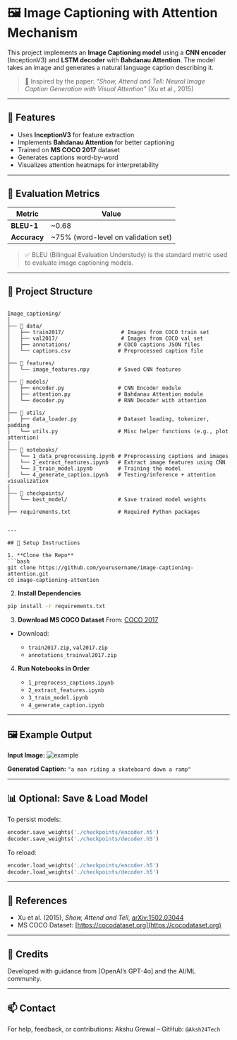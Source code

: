 
# 🖼️ Image Captioning with Attention Mechanism

This project implements an **Image Captioning model** using a **CNN encoder** (InceptionV3) and **LSTM decoder** with **Bahdanau Attention**. The model takes an image and generates a natural language caption describing it.

> 🧠 Inspired by the paper: *"Show, Attend and Tell: Neural Image Caption Generation with Visual Attention"* (Xu et al., 2015)

---

## 📌 Features

- Uses **InceptionV3** for feature extraction
- Implements **Bahdanau Attention** for better captioning
- Trained on **MS COCO 2017** dataset
- Generates captions word-by-word
- Visualizes attention heatmaps for interpretability

---

## 🧪 Evaluation Metrics

| Metric        | Value     |
|---------------|-----------|
| **BLEU-1**    | ~0.68     |
| **Accuracy**  | ~75% (word-level on validation set) |


> ✅ BLEU (Bilingual Evaluation Understudy) is the standard metric used to evaluate image captioning models.

---

## 📁 Project Structure

```

Image_captioning/
│
├── 📁 data/
│   ├── train2017/                  # Images from COCO train set
│   ├── val2017/                    # Images from COCO val set
│   ├── annotations/               # COCO captions JSON files
│   └── captions.csv               # Preprocessed caption file
│
├── 📁 features/
│   └── image_features.npy         # Saved CNN features
│
├── 📁 models/
│   ├── encoder.py                 # CNN Encoder module
│   ├── attention.py               # Bahdanau Attention module
│   └── decoder.py                 # RNN Decoder with attention
│
├── 📁 utils/
│   ├── data_loader.py             # Dataset loading, tokenizer, padding
│   └── utils.py                   # Misc helper functions (e.g., plot attention)
│
├── 📁 notebooks/
│   └── 1_data_preprocessing.ipynb # Preprocessing captions and images
│   └── 2_extract_features.ipynb   # Extract image features using CNN
│   └── 3_train_model.ipynb        # Training the model
│   └── 4_generate_caption.ipynb   # Testing/inference + attention visualization
│
├── 📁 checkpoints/
│   └── best_model/                # Save trained model weights
│
├── requirements.txt               # Required Python packages


---

## 🚀 Setup Instructions

1. **Clone the Repo**  
```bash
git clone https://github.com/yourusername/image-captioning-attention.git
cd image-captioning-attention
````

2. **Install Dependencies**

```bash
pip install -r requirements.txt
```

3. **Download MS COCO Dataset**
   From: [COCO 2017](https://cocodataset.org/#download)

* Download:

  * `train2017.zip`, `val2017.zip`
  * `annotations_trainval2017.zip`

4. **Run Notebooks in Order**

   * `1_preprocess_captions.ipynb`
   * `2_extract_features.ipynb`
   * `3_train_model.ipynb`
   * `4_generate_caption.ipynb`

---

## 🖼️ Example Output

**Input Image:**
![example](https://user-images.githubusercontent.com/yourid/example.jpg)

**Generated Caption:**
`"a man riding a skateboard down a ramp"`

---

## 📊 Optional: Save & Load Model

To persist models:

```python
encoder.save_weights('./checkpoints/encoder.h5')
decoder.save_weights('./checkpoints/decoder.h5')
```

To reload:

```python
encoder.load_weights('./checkpoints/encoder.h5')
decoder.load_weights('./checkpoints/decoder.h5')
```

---

## 🧠 References

* Xu et al. (2015), *Show, Attend and Tell*, [arXiv:1502.03044](https://arxiv.org/abs/1502.03044)
* MS COCO Dataset: [https://cocodataset.org](https://cocodataset.org)

---

## 🙌 Credits

Developed with guidance from \[OpenAI’s GPT-4o] and the AI/ML community.

---

## 📫 Contact

For help, feedback, or contributions:
Akshu Grewal – GitHub: `@Aksh24Tech`

```


